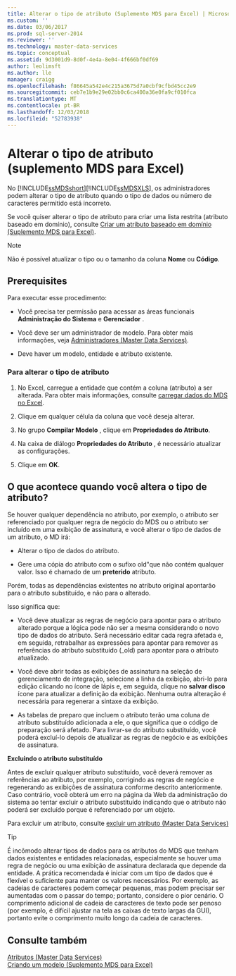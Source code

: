 ```yaml
---
title: Alterar o tipo de atributo (Suplemento MDS para Excel) | Microsoft Docs
ms.custom: ''
ms.date: 03/06/2017
ms.prod: sql-server-2014
ms.reviewer: ''
ms.technology: master-data-services
ms.topic: conceptual
ms.assetid: 9d3001d9-8d0f-4e4a-8e04-4f666bf0df69
author: leolimsft
ms.author: lle
manager: craigg
ms.openlocfilehash: f86645a542e4c215a3675d7a0cbf9cfbd45cc2e9
ms.sourcegitcommit: ceb7e1b9e29e02bb0c6ca400a36e0fa9cf010fca
ms.translationtype: MT
ms.contentlocale: pt-BR
ms.lasthandoff: 12/03/2018
ms.locfileid: "52783938"
---
```

# <a name="change-the-attribute-type-mds-add-in-for-excel"></a>Alterar o tipo de atributo (suplemento MDS para Excel)
  No [!INCLUDE[ssMDSshort](../../includes/ssmdsshort-md.md)][!INCLUDE[ssMDSXLS](../../includes/ssmdsxls-md.md)], os administradores podem alterar o tipo de atributo quando o tipo de dados ou número de caracteres permitido está incorreto.  
  
 Se você quiser alterar o tipo de atributo para criar uma lista restrita (atributo baseado em domínio), consulte [Criar um atributo baseado em domínio &#40;Suplemento MDS para Excel&#41;](create-a-domain-based-attribute-mds-add-in-for-excel.md).  
  
> [!NOTE]  
>  Não é possível atualizar o tipo ou o tamanho da coluna **Nome** ou **Código**.  
  
## <a name="prerequisites"></a>Prerequisites  
 Para executar esse procedimento:  
  
-   Você precisa ter permissão para acessar as áreas funcionais **Administração do Sistema** e **Gerenciador** .  
  
-   Você deve ser um administrador de modelo. Para obter mais informações, veja [Administradores &#40;Master Data Services&#41;](../administrators-master-data-services.md).  
  
-   Deve haver um modelo, entidade e atributo existente.  
  
### <a name="to-change-the-attribute-type"></a>Para alterar o tipo de atributo  
  
1.  No Excel, carregue a entidade que contém a coluna (atributo) a ser alterada. Para obter mais informações, consulte [carregar dados do MDS no Excel](export-data-to-excel-from-master-data-services.md).  
  
2.  Clique em qualquer célula da coluna que você deseja alterar.  
  
3.  No grupo **Compilar Modelo** , clique em **Propriedades do Atributo**.  
  
4.  Na caixa de diálogo **Propriedades do Atributo** , é necessário atualizar as configurações.  
  
5.  Clique em **OK**.  
  
## <a name="what-happens-when-you-change-the-attribute-type"></a>O que acontece quando você altera o tipo de atributo?  
 Se houver qualquer dependência no atributo, por exemplo, o atributo ser referenciado por qualquer regra de negócio do MDS ou o atributo ser incluído em uma exibição de assinatura, e você alterar o tipo de dados de um atributo, o MD irá:  
  
-   Alterar o tipo de dados do atributo.  
  
-   Gere uma cópia do atributo com o sufixo old"que não contém qualquer valor. Isso é chamado de um **preterido** atributo.  
  
 Porém, todas as dependências existentes no atributo original apontarão para o atributo substituído, e não para o alterado.  
  
 Isso significa que:  
  
-   Você deve atualizar as regras de negócio para apontar para o atributo alterado porque a lógica pode não ser a mesma considerando o novo tipo de dados do atributo. Será necessário editar cada regra afetada e, em seguida, retrabalhar as expressões para apontar para remover as referências do atributo substituído (_old) para apontar para o atributo atualizado.  
  
-   Você deve abrir todas as exibições de assinatura na seleção de gerenciamento de integração, selecione a linha da exibição, abri-lo para edição clicando no ícone de lápis e, em seguida, clique no **salvar disco** ícone para atualizar a definição da exibição. Nenhuma outra alteração é necessária para regenerar a sintaxe da exibição.  
  
-   As tabelas de preparo que incluem o atributo terão uma coluna de atributo substituído adicionada a ele, o que significa que o código de preparação será afetado. Para livrar-se do atributo substituído, você poderá excluí-lo depois de atualizar as regras de negócio e as exibições de assinatura.  
  
 **Excluindo o atributo substituído**  
  
 Antes de excluir qualquer atributo substituído, você deverá remover as referências ao atributo, por exemplo, corrigindo as regras de negócio e regenerando as exibições de assinatura conforme descrito anteriormente. Caso contrário, você obterá um erro na página da Web da administração do sistema ao tentar excluir o atributo substituído indicando que o atributo não poderá ser excluído porque é referenciado por um objeto.  
  
 Para excluir um atributo, consulte [excluir um atributo &#40;Master Data Services&#41;](../delete-an-attribute-master-data-services.md)  
  
> [!TIP]  
>  É incômodo alterar tipos de dados para os atributos do MDS que tenham dados existentes e entidades relacionadas, especialmente se houver uma regra de negócio ou uma exibição de assinatura declarada que depende da entidade. A prática recomendada é iniciar com um tipo de dados que é flexível o suficiente para manter os valores necessários. Por exemplo, as cadeias de caracteres podem começar pequenas, mas podem precisar ser aumentadas com o passar do tempo; portanto, considere o pior cenário. O comprimento adicional de cadeia de caracteres de texto pode ser penoso (por exemplo, é difícil ajustar na tela as caixas de texto largas da GUI), portanto evite o comprimento muito longo da cadeia de caracteres.  
  
## <a name="see-also"></a>Consulte também  
 [Atributos &#40;Master Data Services&#41;](../attributes-master-data-services.md)   
 [Criando um modelo &#40;Suplemento MDS para Excel&#41;](building-a-model-mds-add-in-for-excel.md)  
  
  
